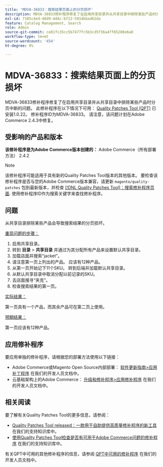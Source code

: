 ```yaml
---
title: 'MDVA-36833：搜索结果页面上的分页损坏'
description: MDVA-36833修补程序修复了在启用共享目录并从共享目录中排除某些产品时分页中断的问题。 安装[Quality Patches Tool (QPT)](/help/announcements/adobe-commerce-announcements/magento-quality-patches-released-new-tool-to-self-serve-quality-patches.md) 1.0.22后，即可使用此修补程序。 修补程序ID为MDVA-36833。 请注意，该问题计划在Adobe Commerce 2.4.3中修复。
exl-id: 7105c4ed-48d9-4d4c-bf12-5914bbad62da
feature: Catalog Management, Search
role: Admin
source-git-commit: ce81fc35cc5b7477fc5b3cd5f36a4ff65280e6a0
workflow-type: tm+mt
source-wordcount: '454'
ht-degree: 0%

---
```


# MDVA-36833：搜索结果页面上的分页损坏

MDVA-36833修补程序修复了在启用共享目录并从共享目录中排除某些产品时分页中断的问题。 此修补程序在以下情况下可用： [Quality Patches Tool (QPT)](/help/announcements/adobe-commerce-announcements/magento-quality-patches-released-new-tool-to-self-serve-quality-patches.md) 已安装1.0.22。 修补程序ID为MDVA-36833。 请注意，该问题计划在Adobe Commerce 2.4.3中修复。

## 受影响的产品和版本

**该修补程序是为Adobe Commerce版本创建的：** Adobe Commerce（所有部署方法） 2.4.2

>[!NOTE]
>
>该修补程序可能适用于具有新的Quality Patches Tool版本的其他版本。 要检查该修补程序是否与您的Adobe Commerce版本兼容，请更新 `magento/quality-patches` 包到最新版本，并检查 [[!DNL Quality Patches Tool]：搜索修补程序页面](https://devdocs.magento.com/quality-patches/tool.html#patch-grid). 使用修补程序ID作为搜索关键字来查找修补程序。

## 问题

从共享目录排除某些产品会导致搜索结果的分页损坏。

<u>重现问题的步骤：</u>

1. 启用共享目录。
1. 转到 **目录** > **共享目录** 并通过为其分配所有产品来设置默认共享目录。
1. 加载店面并搜索“jacket”。
1. 请注意第一页上列出的产品。 应该有12种产品。
1. 从第一页开始记下11个SKU。 转到后端并加载默认共享目录。
1. 从默认共享目录中取消分配以前记录的SKU。
1. 去店面搜寻“夹克”。
1. 检查搜索结果的第一页。

<u>实际结果：</u>

第一页具有一个产品，而其余产品可在第二页上使用。

<u>预期结果：</u>

第一页应该有12种产品。

## 应用修补程序

要应用单独的修补程序，请根据您的部署方法使用以下链接：

* Adobe Commerce或Magento Open Source内部部署： [软件更新指南>应用补丁程序](https://devdocs.magento.com/guides/v2.4/comp-mgr/patching/mqp.html) 在我们的开发人员文档中。
* 云基础架构上的Adobe Commerce： [升级和修补程序>应用修补程序](https://devdocs.magento.com/cloud/project/project-patch.html) 在我们的开发人员文档中。


## 相关阅读

要了解有关Quality Patches Tool的更多信息，请参阅：

* [Quality Patches Tool released：一款用于自助提供高质量修补程序的新工具](/help/announcements/adobe-commerce-announcements/magento-quality-patches-released-new-tool-to-self-serve-quality-patches.md) 在我们的支持知识库中。
* [使用Quality Patches Tool检查是否有可用于Adobe Commerce问题的修补程序](/help/support-tools/patches-available-in-qpt-tool/check-patch-for-magento-issue-with-magento-quality-patches.md) 在我们的支持知识库中。

有关QPT中可用的其他修补程序的信息，请参阅 [QPT中可用的修补程序](https://devdocs.magento.com/quality-patches/tool.html#patch-grid) 在我们的开发人员文档中。
